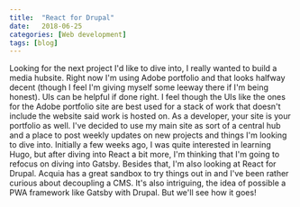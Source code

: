```yaml
---
title:  "React for Drupal"
date:   2018-06-25
categories: [Web development]
tags: [blog]
---
```

Looking for the next project I'd like to dive into, I really wanted to build a media hubsite. 
Right now I'm using Adobe portfolio and that looks halfway decent (though I feel I'm giving myself some leeway there if I'm being honest). 
UIs can be helpful if done right. I feel though the UIs like the ones for the Adobe portfolio site are best used for a stack of work that doesn't include the website said work is hosted on. 
As a developer, your site is your portfolio as well. I've decided to use my main site as sort of a central hub and a place to post weekly updates on new projects and things I'm looking to dive into. 
Initially a few weeks ago, I was quite interested in learning Hugo, but after diving into React a bit more, I'm thinking that I'm going to refocus on diving into Gatsby. Besides that, I'm also looking at React for Drupal. 
Acquia has a great sandbox to try things out in and I've been rather curious about decoupling a CMS. It's also intriguing, the idea of possible a PWA framework like Gatsby with Drupal. But we'll see how it goes!
